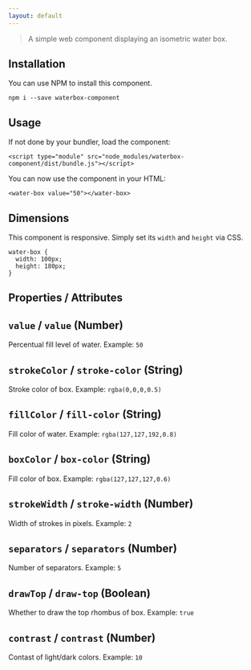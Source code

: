 ```yaml
---
layout: default
---
```

> A simple web component displaying an isometric water box.

## Installation

You can use NPM to install this component.

```
npm i --save waterbox-component
```

## Usage

If not done by your bundler, load the component:

```
<script type="module" src="node_modules/waterbox-component/dist/bundle.js"></script>
```

You can now use the component in your HTML:

```
<water-box value="50"></water-box>
```

## Dimensions

This component is responsive. Simply set its `width` and `height` via CSS.

```
water-box {
  width: 100px;
  height: 180px;
}
```

## Properties / Attributes

## `value` / `value` (Number)
Percentual fill level of water. Example: `50`

## `strokeColor` / `stroke-color` (String)
Stroke color of box. Example: `rgba(0,0,0,0.5)`

## `fillColor` / `fill-color` (String)
Fill color of water. Example: `rgba(127,127,192,0.8)`

## `boxColor` / `box-color` (String)
Fill color of box. Example: `rgba(127,127,127,0.6)`

## `strokeWidth` / `stroke-width` (Number)
Width of strokes in pixels. Example: `2`

## `separators` / `separators` (Number)
Number of separators. Example: `5`

## `drawTop` / `draw-top` (Boolean)
Whether to draw the top rhombus of box. Example: `true`

## `contrast` / `contrast` (Number)
Contast of light/dark colors. Example: `10`
